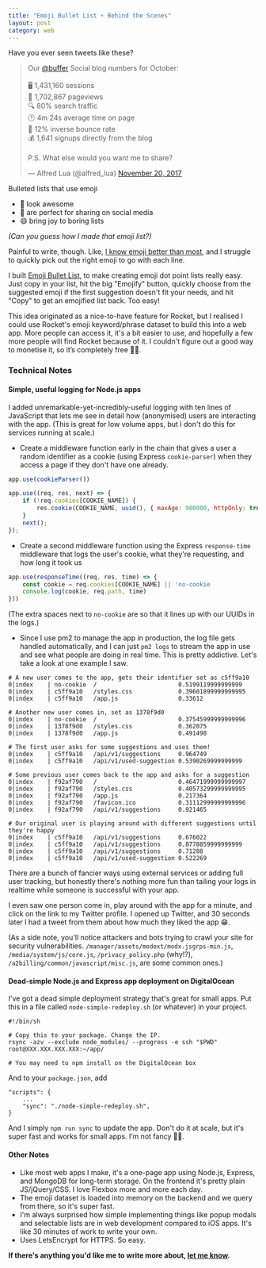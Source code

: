 ```yaml
---
title: "Emoji Bullet List ⚡ Behind the Scenes"
layout: post
category: web
---
```


Have you ever seen tweets like these?

<blockquote class="twitter-tweet" data-lang="en"><p lang="en" dir="ltr">Our <a href="https://twitter.com/buffer?ref_src=twsrc%5Etfw">@buffer</a> Social blog numbers for October:<br><br>🖥️ 1,431,160 sessions<br>👀 1,702,867 pageviews<br>🔍 80% search traffic<br>🕑 4m 24s average time on page<br>🏀 12% inverse bounce rate<br>💰 1,641 signups directly from the blog<br><br>P.S. What else would you want me to share?</p>&mdash; Alfred Lua (@alfred_lua) <a href="https://twitter.com/alfred_lua/status/932590618039193601?ref_src=twsrc%5Etfw">November 20, 2017</a></blockquote> <script async src="https://platform.twitter.com/widgets.js" charset="utf-8"></script> 

Bulleted lists that use emoji

- 🌟 look awesome
- 💯 are perfect for sharing on social media
- 😄 bring joy to boring lists

*(Can you guess how I made that emoji list?)*

Painful to write, though. Like, [I know emoji better than most](http://matthewpalmer.net/rocket), and I struggle to quickly pick out the right emoji to go with each line.

I built [Emoji Bullet List](https://emojibulletlist.com/?ref=mpblog), to make creating emoji dot point lists really easy. Just copy in your list, hit the big "Emojify" button, quickly choose from the suggested emoji if the first suggestion doesn't fit your needs, and hit "Copy" to get an emojified list back. Too easy!

This idea originated as a nice-to-have feature for Rocket, but I realised I could use Rocket's emoji keyword/phrase dataset to build this into a web app. More people can access it, it's a bit easier to use, and hopefully a few more people will find Rocket because of it. I couldn't figure out a good way to monetise it, so it’s completely free 🤷‍♂️.

### Technical Notes

#### Simple, useful logging for Node.js apps

I added unremarkable-yet-incredibly-useful logging with ten lines of JavaScript that lets me see in detail how (anonymised) users are interacting with the app. (This is great for low volume apps, but I don't do this for services running at scale.)

* Create a middleware function early in the chain that gives a user a random identifier as a cookie (using Express `cookie-parser`) when they access a page if they don't have one already.

```js
app.use(cookieParser())

app.use((req, res, next) => {
	if (!req.cookies[COOKIE_NAME]) {
		res.cookie(COOKIE_NAME, uuid(), { maxAge: 900000, httpOnly: true })
	}
	next();
});
```

* Create a second middleware function using the Express `response-time` middleware that logs the user's cookie, what they're requesting, and how long it took us

```js
app.use(responseTime((req, res, time) => { 
	const cookie = req.cookies[COOKIE_NAME] || 'no-cookie                           '
	console.log(cookie, req.path, time)
}))
```

(The extra spaces next to `no-cookie` are so that it lines up with our UUIDs in the logs.)

* Since I use pm2 to manage the app in production, the log file gets handled automatically, and I can just `pm2 logs` to stream the app in use and see what people are doing in real time. This is pretty addictive. Let's take a look at one example I saw.

```
# A new user comes to the app, gets their identifier set as c5ff9a10
0|index    | no-cookie  / 						0.5199119999999999
0|index    | c5ff9a10   /styles.css 			0.39601899999999995
0|index    | c5ff9a10   /app.js 				0.33612

# Another new user comes in, set as 1378f9d0
0|index    | no-cookie  / 						0.37545999999999996
0|index    | 1378f9d0   /styles.css 			0.362075
0|index    | 1378f9d0   /app.js 				0.491498

# The first user asks for some suggestions and uses them!
0|index    | c5ff9a10   /api/v1/suggestions 	0.964749
0|index    | c5ff9a10   /api/v1/used-suggestion 0.5390269999999999

# Some previous user comes back to the app and asks for a suggestion
0|index    | f92af790   / 						0.46471999999999997
0|index    | f92af790   /styles.css 			0.40573299999999995
0|index    | f92af790   /app.js 				0.217364
0|index    | f92af790   /favicon.ico 			0.31112999999999996
0|index    | f92af790   /api/v1/suggestions 	0.921465

# Our original user is playing around with different suggestions until they're happy
0|index    | c5ff9a10   /api/v1/suggestions 	0.676022
0|index    | c5ff9a10   /api/v1/suggestions 	0.8778859999999999
0|index    | c5ff9a10   /api/v1/suggestions 	0.71288
0|index    | c5ff9a10   /api/v1/used-suggestion 0.522269
```

There are a bunch of fancier ways using external services or adding full user tracking, but honestly there's nothing more fun than tailing your logs in realtime while someone is successful with your app.

I even saw one person come in, play around with the app for a minute, and click on the link to my Twitter profile. I opened up Twitter, and 30 seconds later I had a tweet from them about how much they liked the app 😁.

(As a side note, you'll notice attackers and bots trying to crawl your site for security vulnerabilities. `/manager/assets/modext/modx.jsgrps-min.js`, `/media/system/js/core.js`, `/privacy_policy.php` (why!?), `/a2billing/common/javascript/misc.js`, are some common ones.)

#### Dead-simple Node.js and Express app deployment on DigitalOcean

I've got a dead simple deployment strategy that's great for small apps. Put this in a file called `node-simple-redeploy.sh` (or whatever) in your project.

```
#!/bin/sh

# Copy this to your package. Change the IP.
rsync -azv --exclude node_modules/ --progress -e ssh "$PWD" root@XXX.XXX.XXX.XXX:~/app/

# You may need to npm install on the DigitalOcean box
```

And to your `package.json`, add

```
"scripts": {
	...
	"sync": "./node-simple-redeploy.sh",
}
```

And I simply `npm run sync` to update the app. Don't do it at scale, but it's super fast and works for small apps. I’m not fancy 🤷‍♂️.

#### Other Notes

* Like most web apps I make, it's a one-page app using Node.js, Express, and MongoDB for long-term storage. On the frontend it's pretty plain JS/jQuery/CSS. I love Flexbox more and more each day.
* The emoji dataset is loaded into memory on the backend and we query from there, so it's super fast.
* I'm always surprised how simple implementing things like popup modals and selectable lists are in web development compared to iOS apps. It's like 30 minutes of work to write your own.
* Uses LetsEncrypt for HTTPS. So easy.


**If there's anything you'd like me to write more about, [let me know](http://twitter.com/_matthewpalmer).**


